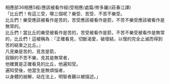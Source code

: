 相應部36相應5經/應該被看作經(受相應/處篇/修多羅)(莊春江譯)  
「比丘們！有這三受，哪三個呢？樂受、苦受、不苦不樂受。  
比丘們！樂受應該被看作是苦的，苦受應該被看作是箭，不苦不樂受應該被看作是無常的。  
比丘們！當比丘的樂受被看作是苦的，苦受被看作是箭，不苦不樂受被看作是無常的，比丘們！這被稱為：『正確看見，切斷渴愛，破壞結，以慢的完全止滅而得到苦的結束之比丘。』  
凡見樂是苦的，見苦是箭，  
寂靜的不苦不樂，見其是無常者，  
他確實是正確看見的比丘，他遍知受。  
遍知受後，他當生是無煩惱者，  
以身體的崩解，站在法上，明智者難以被描述。」  
  
  
